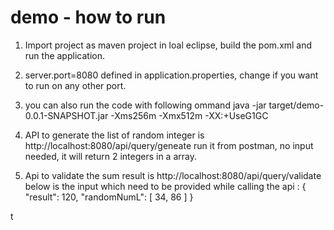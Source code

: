 # demo - how to run
1. Import project as maven project in loal eclipse, build the pom.xml and run the application.
2. server.port=8080 defined in application.properties, change if you want to run on any other port.
3. you can also run the code with following ommand
java -jar target/demo-0.0.1-SNAPSHOT.jar -Xms256m -Xmx512m -XX:+UseG1GC

4. API to generate the list of random integer is http://localhost:8080/api/query/geneate
run it from postman, no input needed, it will return 2 integers in a array.

5. Api to validate the sum result is http://localhost:8080/api/query/validate
   below is the input which need to be provided while calling the api : 
    {
           "result": 120,
           "randomNumL": [
               34,
               86
           ]
    }
   
t
